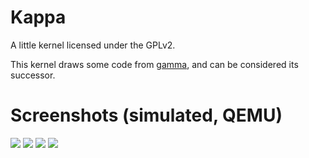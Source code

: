 # Kappa

A little kernel licensed under the GPLv2.

This kernel draws some code from [gamma](https://github.com/theunamedguy/gamma), and can be considered its successor.

# Screenshots (simulated, QEMU)

<img src="https://github.com/theunamedguy/kappa/blob/master/docs/ss1.png?raw=true">
<img src="https://github.com/theunamedguy/kappa/blob/master/docs/ss2.png?raw=true">
<img src="https://github.com/theunamedguy/kappa/blob/master/docs/ss3.png?raw=true">
<img src="https://github.com/theunamedguy/kappa/blob/master/docs/ss4.png?raw=true">
